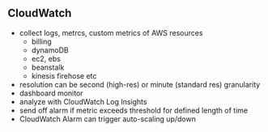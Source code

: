 ## CloudWatch

- collect logs, metrcs, custom metrics of AWS resources
  - billing
  - dynamoDB
  - ec2, ebs
  - beanstalk
  - kinesis firehose etc
- resolution can be second (high-res) or minute (standard res) granularity
- dashboard monitor
- analyze with CloudWatch Log Insights
- send off alarm if metric exceeds threshold for defined length of time
- CloudWatch Alarm can trigger auto-scaling up/down
